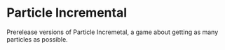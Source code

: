 # Particle Incremental
Prerelease versions of Particle Incremetal, a game about getting as many particles as possible.
